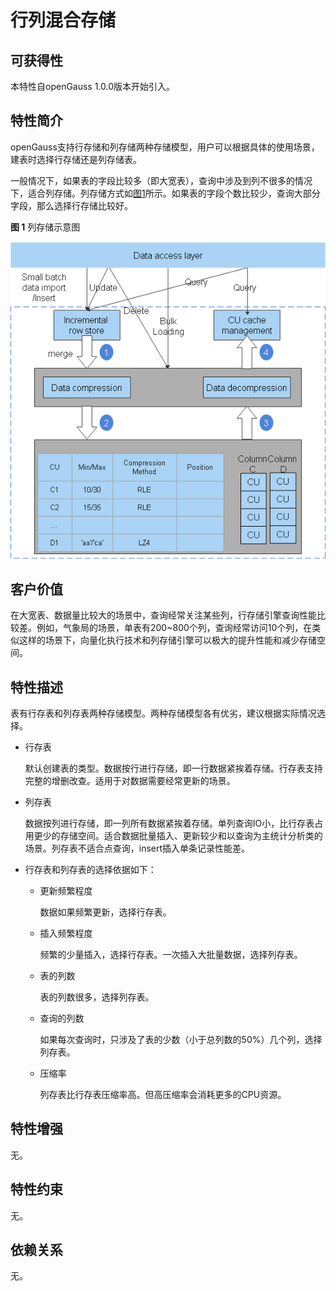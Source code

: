 # 行列混合存储

## 可获得性<a name="section18007590"></a>

本特性自openGauss 1.0.0版本开始引入。

## 特性简介<a name="section27850590"></a>

openGauss支持行存储和列存储两种存储模型，用户可以根据具体的使用场景，建表时选择行存储还是列存储表。

一般情况下，如果表的字段比较多（即大宽表），查询中涉及到列不很多的情况下，适合列存储。列存储方式如[图1](#fig114741818102620)所示。如果表的字段个数比较少，查询大部分字段，那么选择行存储比较好。

**图 1**  列存储示意图<a name="fig114741818102620"></a>  


![](figures/Row-and-column-mixed-storage-engine.png)

## 客户价值<a name="section49328722"></a>

在大宽表、数据量比较大的场景中，查询经常关注某些列，行存储引擎查询性能比较差。例如，气象局的场景，单表有200\~800个列，查询经常访问10个列，在类似这样的场景下，向量化执行技术和列存储引擎可以极大的提升性能和减少存储空间。

## 特性描述<a name="section41305314"></a>

表有行存表和列存表两种存储模型。两种存储模型各有优劣，建议根据实际情况选择。

-   行存表

    默认创建表的类型。数据按行进行存储，即一行数据紧挨着存储。行存表支持完整的增删改查。适用于对数据需要经常更新的场景。

- 列存表

    数据按列进行存储，即一列所有数据紧挨着存储。单列查询IO小，比行存表占用更少的存储空间。适合数据批量插入、更新较少和以查询为主统计分析类的场景。列存表不适合点查询，insert插入单条记录性能差。

- 行存表和列存表的选择依据如下：

   - 更新频繁程度

     数据如果频繁更新，选择行存表。

   - 插入频繁程度

     频繁的少量插入，选择行存表。一次插入大批量数据，选择列存表。

   - 表的列数

     表的列数很多，选择列存表。

   - 查询的列数

     如果每次查询时，只涉及了表的少数（小于总列数的50%）几个列，选择列存表。

   - 压缩率

     列存表比行存表压缩率高。但高压缩率会消耗更多的CPU资源。



## 特性增强<a name="section36203513"></a>

无。

## 特性约束<a name="section06531946143616"></a>

无。

## 依赖关系<a name="section57396167"></a>

无。

